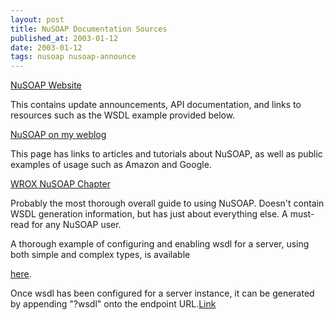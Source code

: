 ```yaml
---
layout: post
title: NuSOAP Documentation Sources
published_at: 2003-01-12
date: 2003-01-12
tags: nusoap nusoap-announce
---
```


[NuSOAP Website](http://dietrich.ganx4.com/nusoap)  

This contains update announcements, API documentation, and links to resources such as the WSDL example provided below.  

[NuSOAP on my weblog](http://dietrich.ganx4.com/index.php?category=NuSOAP)  

This page has links to articles and tutorials about NuSOAP, as well as public examples of usage such as Amazon and Google.  

[WROX NuSOAP Chapter](http://dietrich.ganx4.com/index.php?id=116)  

Probably the most thorough overall guide to using NuSOAP. Doesn't contain WSDL generation information, but has just about everything else. A must-read for any NuSOAP user.  

A thorough example of configuring and enabling wsdl for a server, using both simple and complex types, is available   

[here](http://dietrich.ganx4.com/nusoap/testbed/round2_base_server.phps).  

Once wsdl has been configured for a server instance, it can be generated by appending "?wsdl" onto the endpoint URL.[Link]()  